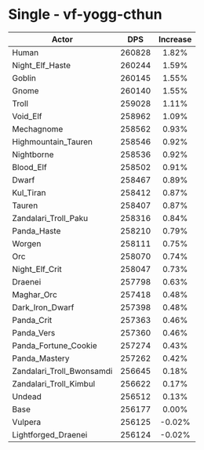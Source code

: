 # Single - vf-yogg-cthun
| Actor | DPS | Increase |
|---|:---:|:---:|
|Human|260828|1.82%|
|Night_Elf_Haste|260244|1.59%|
|Goblin|260145|1.55%|
|Gnome|260140|1.55%|
|Troll|259028|1.11%|
|Void_Elf|258962|1.09%|
|Mechagnome|258562|0.93%|
|Highmountain_Tauren|258546|0.92%|
|Nightborne|258536|0.92%|
|Blood_Elf|258502|0.91%|
|Dwarf|258467|0.89%|
|Kul_Tiran|258412|0.87%|
|Tauren|258407|0.87%|
|Zandalari_Troll_Paku|258316|0.84%|
|Panda_Haste|258210|0.79%|
|Worgen|258111|0.75%|
|Orc|258070|0.74%|
|Night_Elf_Crit|258047|0.73%|
|Draenei|257798|0.63%|
|Maghar_Orc|257418|0.48%|
|Dark_Iron_Dwarf|257398|0.48%|
|Panda_Crit|257363|0.46%|
|Panda_Vers|257360|0.46%|
|Panda_Fortune_Cookie|257274|0.43%|
|Panda_Mastery|257262|0.42%|
|Zandalari_Troll_Bwonsamdi|256645|0.18%|
|Zandalari_Troll_Kimbul|256622|0.17%|
|Undead|256512|0.13%|
|Base|256177|0.00%|
|Vulpera|256125|-0.02%|
|Lightforged_Draenei|256124|-0.02%|
